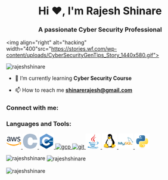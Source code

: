 <h1 align="center">Hi ❤️, I'm Rajesh Shinare</h1>
<h3 align="center">A passionate Cyber Security Professional</h3>

<img align="right" alt="hacking" width="400"src="https://stories.wf.com/wp-content/uploads/CyberSecurityGenTips_Story_1440x580.gif">

<p align="left"> <img src="https://komarev.com/ghpvc/?username=rajeshshinare&label=Profile%20views&color=0e75b6&style=flat" alt="rajeshshinare" /> </p>

- 🌱 I’m currently learning **Cyber Security Course**

- 📫 How to reach me **shinarerajesh@gmail.com**

<h3 align="left">Connect with me:</h3>
<p align="left">
</p>

<h3 align="left">Languages and Tools:</h3>
<p align="left"> <a href="https://aws.amazon.com" target="_blank" rel="noreferrer"> <img src="https://raw.githubusercontent.com/devicons/devicon/master/icons/amazonwebservices/amazonwebservices-original-wordmark.svg" alt="aws" width="40" height="40"/> </a> <a href="https://www.cprogramming.com/" target="_blank" rel="noreferrer"> <img src="https://raw.githubusercontent.com/devicons/devicon/master/icons/c/c-original.svg" alt="c" width="40" height="40"/> </a> <a href="https://www.w3schools.com/cpp/" target="_blank" rel="noreferrer"> <img src="https://raw.githubusercontent.com/devicons/devicon/master/icons/cplusplus/cplusplus-original.svg" alt="cplusplus" width="40" height="40"/> </a> <a href="https://cloud.google.com" target="_blank" rel="noreferrer"> <img src="https://www.vectorlogo.zone/logos/google_cloud/google_cloud-icon.svg" alt="gcp" width="40" height="40"/> </a> <a href="https://git-scm.com/" target="_blank" rel="noreferrer"> <img src="https://www.vectorlogo.zone/logos/git-scm/git-scm-icon.svg" alt="git" width="40" height="40"/> </a> <a href="https://www.java.com" target="_blank" rel="noreferrer"> <img src="https://raw.githubusercontent.com/devicons/devicon/master/icons/java/java-original.svg" alt="java" width="40" height="40"/> </a> <a href="https://www.linux.org/" target="_blank" rel="noreferrer"> <img src="https://raw.githubusercontent.com/devicons/devicon/master/icons/linux/linux-original.svg" alt="linux" width="40" height="40"/> </a> <a href="https://www.mysql.com/" target="_blank" rel="noreferrer"> <img src="https://raw.githubusercontent.com/devicons/devicon/master/icons/mysql/mysql-original-wordmark.svg" alt="mysql" width="40" height="40"/> </a> <a href="https://www.python.org" target="_blank" rel="noreferrer"> <img src="https://raw.githubusercontent.com/devicons/devicon/master/icons/python/python-original.svg" alt="python" width="40" height="40"/> </a> </p>

<p><img align="left" src="https://github-readme-stats.vercel.app/api/top-langs?username=rajeshshinare&show_icons=true&locale=en&layout=compact" alt="rajeshshinare" /></p>

<p>&nbsp;<img align="center" src="https://github-readme-stats.vercel.app/api?username=rajeshshinare&show_icons=true&locale=en" alt="rajeshshinare" /></p>

<p><img align="center" src="https://github-readme-streak-stats.herokuapp.com/?user=rajeshshinare&" alt="rajeshshinare" /></p>
